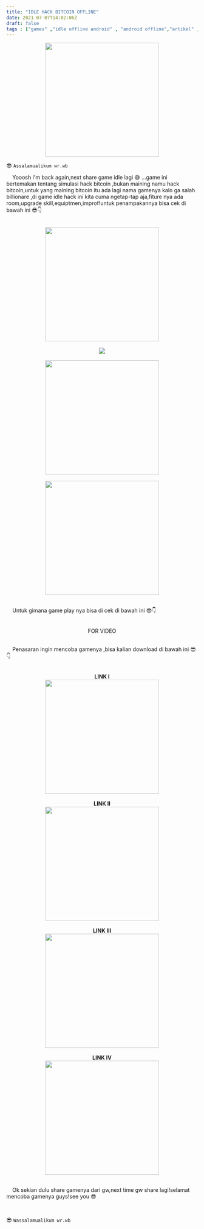 ```yaml
---
title: "IDLE HACK BITCOIN OFFLINE"
date: 2021-07-07T14:02:06Z
draft: false
tags : ["games" ,"idle offline android" , "android offline","artikel" ,"Idle Hack Bitcoin Offline"]
---
```

<center><img width="300" src="/img-asset/Ih.jpg"></center>

😎 `Assalamualikum wr.wb`

<p class="justify">&nbsp; &nbsp; Yooosh l'm back again,next share game idle lagi 😅 ...game ini bertemakan tentang simulasi hack bitcoin ,bukan maining namu hack bitcoin,untuk yang maining bitcoin itu ada lagi nama gamenya kalo ga salah billionare ,di game idle hack ini kita cuma ngetap-tap aja,fiture nya ada room,upgrade skill,equiptmen,improf!untuk penampakannya bisa cek di bawah ini 😎👇</p>
<br>
<!--more-->
<center><img width="300" src="/img-asset/Ih1.jpg"></center>
<br>
<center><img wodth="300" src="/img-asset/Ih2.jpg"></center>
<br>
<center><img width="300" src="/img-asset/Ih3.jpg"></center>
<br>
<center><img width="300" src="/img-asset/Ih4.jpg"></center>
<br>
<p class="justify">&nbsp; &nbsp; Untuk gimana game play nya bisa di cek di bawah ini 😎👇</p>
<br>
<center>FOR VIDEO </center>
<br>
<p class="justify">&nbsp; &nbsp; Penasaran ingin mencoba gamenya ,bisa kalian download di bawah ini 😎👇</p>
<br>
<center><b>LINK I</b></center>
<center><a href="#"><img width="300" src="/img-asset/Download.png"></a></center>
<br>
<center><b>LINK II</b></center>
<center><a href="#"><img width="300" src="/img-asset/Download.png"></a></center>
<br>
<center><b>LINK III</b></center>
<center><a href="#"><img width="300" src="/img-asset/Download.png"></a></center>
<br>
<center><b>LINK IV</b></center>
<center><a href="#"><img width="300" src="/img-asset/Download.png"></a></center>
<br>
<p class="justify">&nbsp; &nbsp; Ok sekian dulu share gamenya dari gw,next time gw share lagi!selamat mencoba gamenya guys!see you 😎</p>
<br>

😎 `Wassalamualikum wr.wb`

